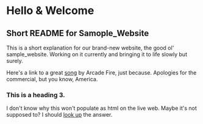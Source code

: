 # Hello & Welcome
## Short README for Samople_Website

This is a short explanation for our brand-new website, the good ol' sample_website.  Working on it currently and bringing it to life slowly but surely.

Here's a link to a great [song](https://www.youtube.com/watch?v=zC30BYR3CUk) by Arcade Fire, just because.  Apologies for the commercial, but you know, America.


### This is a heading 3.

I don't know why this won't populate as html on the live web.  Maybe it's not supposed to?  I should [look up](http://www.google.com) the answer.
